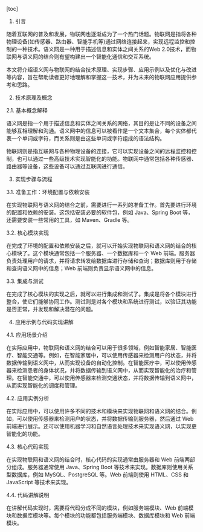 
[toc]                    
                
                
1. 引言

随着互联网的普及和发展，物联网也逐渐成为了一个热门话题。物联网是指将各种物理设备(如传感器、路由器、智能手机等)通过网络连接起来，实现远程监控和控制的一种技术。语义网是一种用于描述信息和实体之间关系的Web 2.0技术，而物联网与语义网的结合则有望构建出一个智能化通信和交互系统。

本文将介绍语义网与物联网的结合技术原理、实现步骤、应用示例以及优化与改进等内容，旨在帮助读者更好地理解和掌握这一技术，并为未来的物联网应用提供参考和思路。

2. 技术原理及概念

2.1. 基本概念解释

语义网是指一个用于描述信息和实体之间关系的网络，其目的是让不同的设备之间能够互相理解和沟通。语义网中的信息可以被看作是一个文本集合，每个实体都代表一个单词或字符，而关系则是由这些单词或字符组成的语法结构。

物联网则是指互联网与各种物理设备的连接，它可以实现设备之间的远程监控和控制，也可以通过一些高级技术实现智能化的功能。物联网中通常包括各种传感器、路由器等设备，这些设备可以通过互联网进行通信。

3. 实现步骤与流程

3.1. 准备工作：环境配置与依赖安装

在实现物联网与语义网的结合之前，需要进行一系列的准备工作。首先要进行环境的配置和依赖的安装。这包括安装必要的软件包，例如 Java、Spring Boot 等，还需要安装一些常用的工具，如 Maven、Gradle 等。

3.2. 核心模块实现

在完成了环境的配置和依赖安装之后，就可以开始实现物联网和语义网的结合的核心模块了。这个模块通常包括一个服务器、一个数据库和一个 Web 前端。服务器负责处理用户的请求，并将请求转发给数据库进行存储和查询；数据库则用于存储和查询语义网中的信息；Web 前端则负责显示语义网中的信息。

3.3. 集成与测试

在完成了核心模块的实现之后，就可以进行集成和测试了。集成是将各个模块进行整合，使它们能够协同工作。测试则是对各个模块和系统进行测试，以验证其功能是否正常，并发现和解决潜在的问题。

4. 应用示例与代码实现讲解

4.1. 应用场景介绍

在实际应用中，物联网和语义网的结合可以用于很多领域，例如智能家居、智能医疗、智能交通等。例如，在智能家居中，可以使用传感器来检测用户的状态，并将数据传输到语义网中，从而实现设备的自动化控制。在智能医疗中，可以使用传感器来检测患者的身体状况，并将数据传输到语义网中，从而实现智能化的治疗和管理。在智能交通中，可以使用传感器来检测交通状态，并将数据传输到语义网中，从而实现智能化的调度和管理。

4.2. 应用实例分析

在实际应用中，可以使用许多不同的技术和模块来实现物联网和语义网的结合。例如，可以使用传感器来检测用户的状态，并将数据传输到服务器，然后通过 Web 前端进行展示。还可以使用机器学习和自然语言处理技术来实现语义网，以实现更智能化的功能。

4.3. 核心代码实现

在实现物联网和语义网的结合时，核心代码的实现通常由服务器和 Web 前端两部分组成。服务器通常使用 Java、Spring Boot 等技术来实现。数据库则使用关系型数据库，例如 MySQL、PostgreSQL 等。Web 前端则使用 HTML、CSS 和 JavaScript 等技术来实现。

4.4. 代码讲解说明

在讲解代码实现时，需要将代码分成不同的模块，例如服务端模块、Web 前端模块和数据库模块等。每个模块的功能都包括服务端模块、数据库模块和 Web 前端模块。

